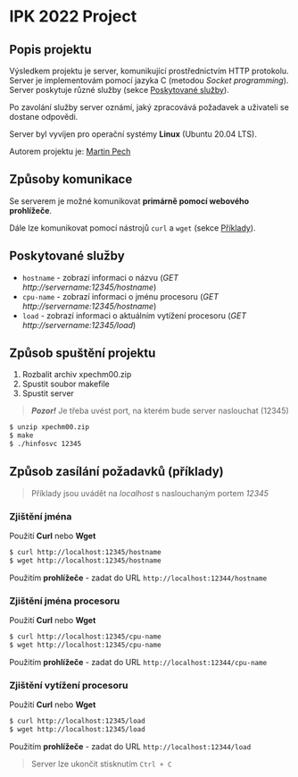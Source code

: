 # IPK 2022 Project

## Popis projektu
Výsledkem projektu je server, komunikující prostřednictvím HTTP protokolu. Server je implementovám pomocí jazyka C (metodou *Socket programming*). Server poskytuje
různé služby (sekce [Poskytované služby](#services)). 

Po zavolání služby server oznámí, jaký zpracovává požadavek a uživateli se dostane odpovědi.

Server byl vyvíjen pro operační systémy **Linux** (Ubuntu 20.04 LTS).

Autorem projektu je: [Martin Pech](https://mpech.net/developer)

## Způsoby komunikace
Se serverem je možné komunikovat **primárně pomocí webového prohlížeče**.

Dále lze komunikovat pomocí nástrojů `curl` a `wget` (sekce [Příklady](#examples)).

## Poskytované služby <a name="services"></a>
+ `hostname` - zobrazí informaci o názvu (*GET http://servername:12345/hostname*)
+ `cpu-name` - zobrazí informaci o jménu procesoru (*GET http://servername:12345/hostname*)
+ `load`     - zobrazí informaci o aktuálním vytížení procesoru (*GET http://servername:12345/load*)

## Způsob spuštění projektu
1. Rozbalit archiv xpechm00.zip
2. Spustit soubor makefile 
3. Spustit server  
> ***Pozor!*** Je třeba uvést port, na kterém bude server naslouchat (12345)

```bash
$ unzip xpechm00.zip
$ make
$ ./hinfosvc 12345
```

## Způsob zasílání požadavků (příklady) <a name="examples"></a>
> Příklady jsou uvádět na *localhost* s naslouchaným portem *12345*

### Zjištění jména
Použití **Curl** nebo **Wget**
```bash
$ curl http://localhost:12345/hostname
$ wget http://localhost:12345/hostname
```

Použitím **prohlížeče** - zadat do URL `http://localhost:12344/hostname`

### Zjištění jména procesoru
Použití **Curl** nebo **Wget**

```bash
$ curl http://localhost:12345/cpu-name
$ wget http://localhost:12345/cpu-name
```

Použitím **prohlížeče** - zadat do URL `http://localhost:12344/cpu-name`

### Zjištění vytížení procesoru
Použití **Curl** nebo **Wget**
```bash
$ curl http://localhost:12345/load
$ wget http://localhost:12345/load
```

Použitím **prohlížeče** - zadat do URL `http://localhost:12344/load`

> Server lze ukončit stisknutím `Ctrl + C`
